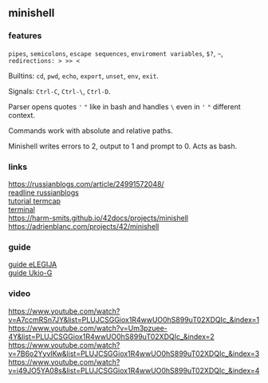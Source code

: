 ## minishell

### features
`pipes`, `semicolons`, `escape sequences`, `enviroment variables`, `$?`, `~`, `redirections: > >> <`

Builtins: `cd`, `pwd`, `echo`, `export`, `unset`, `env`, `exit`.

Signals: `Ctrl-C`, `Ctrl-\`, `Ctrl-D`.

Parser opens quotes `'` `"` like in bash and handles `\` even in `'` `"` different context.

Commands work with absolute and relative paths.

Minishell writes errors to 2, output to 1 and prompt to 0. Acts as bash.

### links
https://russianblogs.com/article/24991572048/  
[readline russianblogs](https://russianblogs.com/article/7614321785/)  
[tutorial termcap](https://docs.google.com/document/d/1OzX0XRMcIUvCoE5ZTidod0K6yN3Kfs0wH0k-jTz45Lk/edit)  
[terminal ](https://ejudge.ru/study/3sem/term.pdf)  
https://harm-smits.github.io/42docs/projects/minishell  
https://adrienblanc.com/projects/42/minishell  

### guide
[guide eLEGIJA](https://github.com/eLEGIJA/minishell)  
[guide Ukio-G](https://github.com/Ukio-G/minishell/blob/master/doc.md)  


### video
https://www.youtube.com/watch?v=A7ccmRSn7JY&list=PLUJCSGGiox1R4wwUO0hS899uT02XDQIc_&index=1  
https://www.youtube.com/watch?v=Um3pzuee-4Y&list=PLUJCSGGiox1R4wwUO0hS899uT02XDQIc_&index=2  
https://www.youtube.com/watch?v=7B6o2YyvIKw&list=PLUJCSGGiox1R4wwUO0hS899uT02XDQIc_&index=3  
https://www.youtube.com/watch?v=i49JO5YA08s&list=PLUJCSGGiox1R4wwUO0hS899uT02XDQIc_&index=4  
